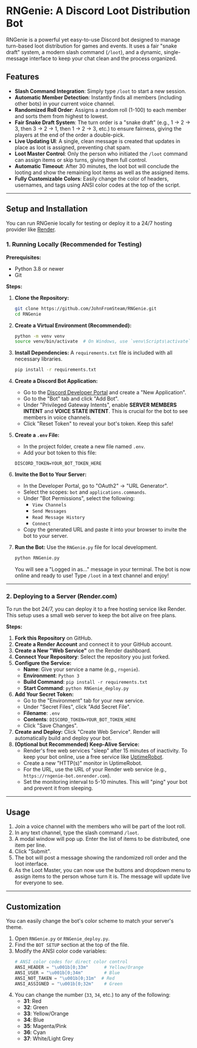 # RNGenie: A Discord Loot Distribution Bot

RNGenie is a powerful yet easy-to-use Discord bot designed to manage turn-based loot distribution for games and events. It uses a fair "snake draft" system, a modern slash command (`/loot`), and a dynamic, single-message interface to keep your chat clean and the process organized.

## Features

-   **Slash Command Integration**: Simply type `/loot` to start a new session.
-   **Automatic Member Detection**: Instantly finds all members (including other bots) in your current voice channel.
-   **Randomized Roll Order**: Assigns a random roll (1-100) to each member and sorts them from highest to lowest.
-   **Fair Snake Draft System**: The turn order is a "snake draft" (e.g., 1 -> 2 -> 3, then 3 -> 2 -> 1, then 1 -> 2 -> 3, etc.) to ensure fairness, giving the players at the end of the order a double-pick.
-   **Live Updating UI**: A single, clean message is created that updates in place as loot is assigned, preventing chat spam.
-   **Loot Master Control**: Only the person who initiated the `/loot` command can assign items or skip turns, giving them full control.
-   **Automatic Timeout**: After 30 minutes, the loot bot will conclude the looting and show the remaining loot items as well as the assigned items.
-   **Fully Customizable Colors**: Easily change the color of headers, usernames, and tags using ANSI color codes at the top of the script.

---

## Setup and Installation

You can run RNGenie locally for testing or deploy it to a 24/7 hosting provider like [Render](https://render.com/).

### 1. Running Locally (Recommended for Testing)

**Prerequisites:**
-   Python 3.8 or newer
-   Git

**Steps:**

1.  **Clone the Repository:**
    ```sh
    git clone https://github.com/JohnFromSteam/RNGenie.git
    cd RNGenie
    ```

2.  **Create a Virtual Environment (Recommended):**
    ```sh
    python -m venv venv
    source venv/bin/activate  # On Windows, use `venv\Scripts\activate`
    ```

3.  **Install Dependencies:**
    A `requirements.txt` file is included with all necessary libraries.
    ```sh
    pip install -r requirements.txt
    ```

4.  **Create a Discord Bot Application:**
    -   Go to the [Discord Developer Portal](https://discord.com/developers/applications) and create a "New Application".
    -   Go to the "Bot" tab and click "Add Bot".
    -   Under "Privileged Gateway Intents", enable **SERVER MEMBERS INTENT** and **VOICE STATE INTENT**. This is crucial for the bot to see members in voice channels.
    -   Click "Reset Token" to reveal your bot's token. Keep this safe!

5.  **Create a `.env` File:**
    -   In the project folder, create a new file named `.env`.
    -   Add your bot token to this file:
      ```
      DISCORD_TOKEN=YOUR_BOT_TOKEN_HERE
      ```

6.  **Invite the Bot to Your Server:**
    -   In the Developer Portal, go to "OAuth2" -> "URL Generator".
    -   Select the scopes: `bot` and `applications.commands`.
    -   Under "Bot Permissions", select the following:
        -   `View Channels`
        -   `Send Messages`
        -   `Read Message History`
        -   `Connect`
    -   Copy the generated URL and paste it into your browser to invite the bot to your server.

7.  **Run the Bot:**
    Use the `RNGenie.py` file for local development.
    ```sh
    python RNGenie.py
    ```
    You will see a "Logged in as..." message in your terminal. The bot is now online and ready to use!
    Type `/loot` in a text channel and enjoy!

---

### 2. Deploying to a Server (Render.com)

To run the bot 24/7, you can deploy it to a free hosting service like Render. This setup uses a small web server to keep the bot alive on free plans.

**Steps:**

1.  **Fork this Repository** on GitHub.
2.  **Create a Render Account** and connect it to your GitHub account.
3.  **Create a New "Web Service"** on the Render dashboard.
4.  **Connect Your Repository**: Select the repository you just forked.
5.  **Configure the Service:**
    -   **Name**: Give your service a name (e.g., `rngenie`).
    -   **Environment**: `Python 3`
    -   **Build Command**: `pip install -r requirements.txt`
    -   **Start Command**: `python RNGenie_deploy.py`
6.  **Add Your Secret Token:**
    -   Go to the "Environment" tab for your new service.
    -   Under "Secret Files", click "Add Secret File".
    -   **Filename**: `.env`
    -   **Contents**: `DISCORD_TOKEN=YOUR_BOT_TOKEN_HERE`
    -   Click "Save Changes".
7.  **Create and Deploy:** Click "Create Web Service". Render will automatically build and deploy your bot.
8.  **(Optional but Recommended) Keep-Alive Service:**
    -   Render's free web services "sleep" after 15 minutes of inactivity. To keep your bot online, use a free service like [UptimeRobot](https://uptimerobot.com/).
    -   Create a new "HTTP(s)" monitor in UptimeRobot.
    -   For the URL, use the URL of your Render web service (e.g., `https://rngenie-bot.onrender.com`).
    -   Set the monitoring interval to 5-10 minutes. This will "ping" your bot and prevent it from sleeping.

---

## Usage

1.  Join a voice channel with the members who will be part of the loot roll.
2.  In any text channel, type the slash command `/loot`.
3.  A modal window will pop up. Enter the list of items to be distributed, one item per line.
4.  Click "Submit".
5.  The bot will post a message showing the randomized roll order and the loot interface.
6.  As the Loot Master, you can now use the buttons and dropdown menu to assign items to the person whose turn it is. The message will update live for everyone to see.

---

## Customization

You can easily change the bot's color scheme to match your server's theme.

1.  Open `RNGenie.py` or `RNGenie_deploy.py`.
2.  Find the `BOT SETUP` section at the top of the file.
3.  Modify the ANSI color code variables:
    ```python
    # ANSI color codes for direct color control
    ANSI_HEADER = "\u001b[0;33m"      # Yellow/Orange
    ANSI_USER = "\u001b[0;34m"        # Blue
    ANSI_NOT_TAKEN = "\u001b[0;31m"  # Red
    ANSI_ASSIGNED = "\u001b[0;32m"    # Green
    ```
4.  You can change the number (`33`, `34`, etc.) to any of the following:
    -   **31**: Red
    -   **32**: Green
    -   **33**: Yellow/Orange
    -   **34**: Blue
    -   **35**: Magenta/Pink
    -   **36**: Cyan
    -   **37**: White/Light Grey
